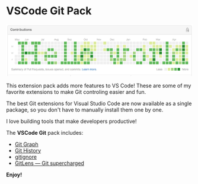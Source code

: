 # VSCode Git Pack

![Banner](assets/banner.png)

This extension pack adds more features to VS Code! These are some of my favorite extensions to make Git controling easier and fun.

The best Git extensions for Visual Studio Code are now available as a single package, so you don't have to manually install them one by one.

I love building tools that make developers productive!

The **VSCode Git** pack includes:

* [Git Graph](https://marketplace.visualstudio.com/items?itemName=mhutchie.git-graph)
* [Git History](https://marketplace.visualstudio.com/items?itemName=donjayamanne.githistory)
* [gitignore](https://marketplace.visualstudio.com/items?itemName=codezombiech.gitignore)
* [GitLens — Git supercharged](https://marketplace.visualstudio.com/items?itemName=eamodio.gitlens)

**Enjoy!**

